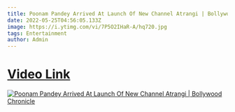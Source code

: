 ```yaml
---
title: Poonam Pandey Arrived At Launch Of New Channel Atrangi | Bollywood Chronicle
date: 2022-05-25T04:56:05.133Z
image: https://i.ytimg.com/vi/7P5O2IHaR-A/hq720.jpg
tags: Entertainment
author: Admin
---
```

# [Video Link](https://dailynewz.xyz/video.php?v=7P5O2IHaR-A)

[![Poonam Pandey Arrived At Launch Of New Channel Atrangi | Bollywood Chronicle
](https://i.ytimg.com/vi/7P5O2IHaR-A/hq720.jpg)](https://dailynewz.xyz/video.php?v=7P5O2IHaR-A)